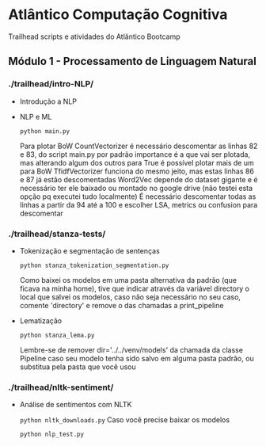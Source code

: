 # Atlântico Computação Cognitiva

Trailhead scripts e atividades do Atlântico Bootcamp

## Módulo 1 - Processamento de Linguagem Natural

### ./trailhead/intro-NLP/
-	Introdução a NLP
-	NLP e ML

    `python main.py`

    Para plotar BoW CountVectorizer é necessário descomentar as linhas 82 e 83,
    do script main.py por padrão importance é a que vai ser plotada, mas
    alterando algum dos outros para True é possível plotar mais de um
    para BoW TfidfVectorizer funciona do mesmo jeito, mas estas linhas 86 e 87
    já estão descomentadas
    Word2Vec depende do dataset gigante e é necessário ter ele baixado ou
    montado no google drive (não testei esta opção pq executei tudo localmente)
    É necessário descomentar todas as linhas a partir da 94 até a 100 e
    escolher LSA, metrics ou confusion para descomentar

### ./trailhead/stanza-tests/
-	Tokenização e segmentação de sentenças

    `python stanza_tokenization_segmentation.py`

    Como baixei os modelos em uma pasta alternativa da padrão (que ficava na
    minha home), tive que indicar através da variável directory o local que
    salvei os modelos, caso não seja necessário no seu caso, comente
    'directory' e remove o das chamadas a print_pipeline

-   Lematização

    `python stanza_lema.py`

    Lembre-se de remover dir='../../venv/models' da chamada da classe Pipeline
    caso seu modelo tenha sido salvo em alguma pasta padrão, ou substitua pela
    pasta que você usou

### ./trailhead/nltk-sentiment/
-   Análise de sentimentos com NLTK

    `python nltk_downloads.py` Caso você precise baixar os modelos

    `python nlp_test.py`
